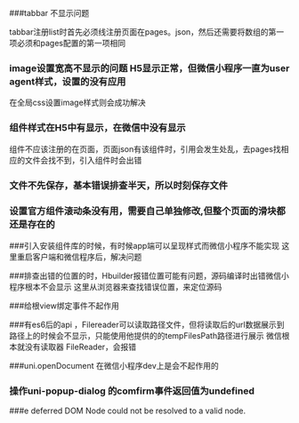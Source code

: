 ###tabbar 不显示问题

tabbar注册list时首先必须线注册页面在pages。json，然后还需要将数组的第一项必须和pages配置的第一项相同

### image设置宽高不显示的问题 H5显示正常，但微信小程序一直为user agent样式，设置的没有应用
在全局css设置image样式则会成功解决

### 组件样式在H5中有显示，在微信中没有显示
组件不应该注册的在页面，页面json有该组件时，引用会发生处乱，去pages找相应的文件会找不到，引入组件时会出错

### 文件不先保存，基本错误排查半天，所以时刻保存文件

### 设置官方组件滚动条没有用，需要自己单独修改,但整个页面的滑块都还是存在的

###引入安装组件库的时候，有时候app端可以呈现样式而微信小程序不能实现
这里重启客户端和微信程序后，解决问题

###排查出错的位置的时，Hbuilder报错位置可能有问题，源码编译时出错微信小程序根本不会显示
这里从浏览器来查找错误位置，来定位源码

###给根view绑定事件不起作用


###有es6后的api ，Filereader可以读取路径文件，但将读取后的url数据展示到路径上的时候会不显示，只能使用他提供的的tempFilesPath路径进行展示
微信根本就没有读取器 FileReader，会报错


###uni.openDocument 在微信小程序dev上是会不起作用的


### 操作uni-popup-dialog 的comfirm事件返回值为undefined

###e deferred DOM Node could not be resolved to a valid node.